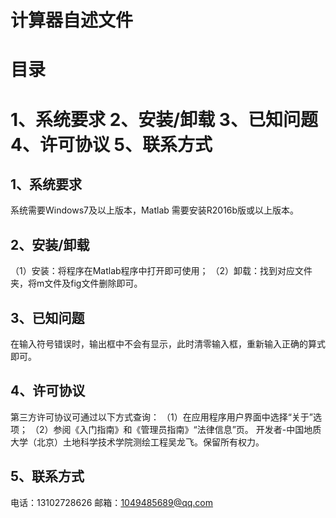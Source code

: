 # 计算器自述文件
目录
===
1、系统要求
2、安装/卸载
3、已知问题
4、许可协议
5、联系方式
===
1、系统要求
---
系统需要Windows7及以上版本，Matlab 需要安装R2016b版或以上版本。

2、安装/卸载
---
（1）安装：将程序在Matlab程序中打开即可使用；
（2）卸载：找到对应文件夹，将m文件及fig文件删除即可。

3、已知问题
---
在输入符号错误时，输出框中不会有显示，此时清零输入框，重新输入正确的算式即可。

4、许可协议
---
第三方许可协议可通过以下方式查询：
（1）在应用程序用户界面中选择“关于”选项；
（2）参阅《入门指南》和《管理员指南》“法律信息”页。
开发者-中国地质大学（北京）土地科学技术学院测绘工程吴龙飞。保留所有权力。

5、联系方式
---
电话：13102728626
邮箱：1049485689@qq.com
